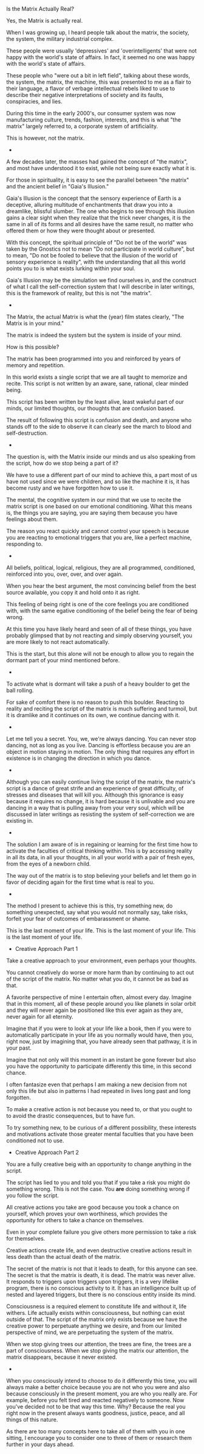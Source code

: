 Is the Matrix Actually Real? 

Yes, the Matrix is actually real. 

When I was growing up, I heard people talk about the matrix, the society, the system, the military industrial complex. 

These people were usually 'depressives' and 'overintelligents' that were not happy with the world's state of affairs. 
In fact, it seemed no one was happy with the world's state of affairs. 

These people who "were out a bit in left field", talking about these words, the system, the matrix,
the machine, this was presented to me as a flair to their language, a flavor of verbage intellectual rebels liked to use 
to describe their negative interpretations of society and its faults, conspiracies, and lies. 

During this time in the early 2000's, our consumer system was now manufacturing culture, trends, fashion, interests, 
and this is what "the matrix" largely referred to, a corporate system of artificiality. 

This is however, not the matrix.

-

A few decades later, the masses had gained the concept of "the matrix", and most have understood it to exist, while not being sure exactly what it is. 

For those in spirituality, it is easy to see the parallel between "the matrix" and the ancient belief in "Gaia's Illusion." 

Gaia's Illusion is the concept that the sensory experience of Earth is a deceptive, alluring multitude of enchantments that draw you into a dreamlike, 
blissful slumber. The one who begins to see through this illusion gains a clear sight when they realize that the trick never changes, 
it is the same in all of its forms and all desires have the same result, 
no matter who offered them or how they were thought about or presented. 

With this concept, the spiritual principle of "Do not be of the world" was taken by the Gnostics not to mean 
"Do not participate in world culture", 
but to mean, "Do not be fooled to believe that the illusion of the world of sensory experience is reality", 
with the understanding that all this world points you to is what exists lurking within your soul. 

Gaia's Illusion may be the simulation we find ourselves in, and the construct of what I call the self-correction system that I will describe in later writings, 
this is the framework of reality, but this is not "the matrix". 

-

The Matrix, the actual Matrix is what the (year) film states clearly, 
"The Matrix is in your mind." 

The matrix is indeed the system but the system is inside of your mind. 

How is this possible? 

The matrix has been programmed into you and reinforced by years of memory and repetition. 

In this world exists a single script that we are all taught to memorize and recite. 
This script is not written by an aware, sane, rational, clear minded being. 

This script has been written by the least alive, least wakeful part of our minds, our limited thoughts, our thoughts that are confusion based. 

The result of following this script is confusion and death, 
and anyone who stands off to the side to observe it can clearly see the march to blood and self-destruction. 

-

The question is, with the Matrix inside our minds and us also speaking from the script, 
how do we stop being a part of it? 

We have to use a different part of our mind to achieve this, a part most of us have not used since we were children, and so like the machine it is, 
it has become rusty and we have forgotten how to use it. 

The mental, the cognitive system in our mind that we use to recite the matrix script is one based on our emotional conditioning. 
What this means is, 
the things you are saying, 
you are saying them because you have feelings about them. 

The reason you react quickly and cannot control your speech is because you are reacting to emotional triggers that you are, 
like a perfect machine, 
responding to. 

-

All beliefs, 
political, logical, religious, 
they are all programmed, conditioned, reinforced into you, 
over, over, and over again. 

When you hear the best argument, the most convincing belief from the best source available, 
you copy it and hold onto it as right. 

This feeling of being right is one of the core feelings you are conditioned with, 
with the same egative conditioning of the belief being the fear of being wrong. 

At this time you have likely heard and seen of all of these things, you have probably glimpsed that 
by not reacting and simply observing yourself, 
you are more likely to not react automatically. 

This is the start, but this alone will not be enough to allow you to regain the dormant part of your mind mentioned before. 

-

To activate what is dormant will take a push of a heavy boulder to get the ball rolling. 

For sake of comfort there is no reason to push this boulder. Reacting to reality and reciting the script of the matrix is much suffering and turmoil, 
but it is dramlike and it continues on its own, we continue dancing with it. 

-

Let me tell you a secret. 
You, we, we're always dancing. 
You can never stop dancing, not as long as you live. 
Dancing is effortless because you are an object in motion staying in motion. 
The only thing that requires any effort in existence is in 
changing the direction in which you dance. 

-

Although you can easily continue living the script of the matrix, 
the matrix's script is a dance of great strife and an experience of great difficulty, 
of stresses and diseases that will kill you. Although this ignorance is easy because it requires no change, 
it is hard because it is unlivable and you are dancing in a way that is pulling away from your very soul, 
which will be discussed in later writings as resisting the system of self-correction we are existing in. 

-

The solution I am aware of is in regaining or learning for the first time how to activate the faculties of critical thinking within.
This is by accessing reality in all its data, in all your thoughts, in all your world with a pair of fresh eyes, 
from the eyes of a newborn child. 

The way out of the matrix is to stop believing your beliefs and let them go in favor of deciding again for the first time what is real to you. 

- 

The method I present to achieve this is this, 
try something new, 
do something unexpected, 
say what you would not normally say, 
take risks, 
forfeit your fear of outcomes of embarassment or shame. 

This is the last moment of your life. 
This is the last moment of your life. 
This is the last moment of your life. 

- Creative Approach Part 1 

Take a creative approach to your environment, 
even perhaps your thoughts. 

You cannot creatively do worse or more harm than by continuing to act out of the script of the matrix. 
No matter what you do, it cannot be as bad as that. 

A favorite perspective of mine I entertain often, almost every day. 
Imagine that in this moment, all of these people around you like planets in solar orbit 
and they will never again be positioned like this ever again as they are, never again for all eternity. 

Imagine that if you were to look at your life like a book,
then if you were to automatically participate in your life as you normally would have,
then you, right now, just by imagining that, 
you have already seen that pathway, it is in your past. 

Imagine that not only will this moment in an instant be gone forever but also you have the opportunity to 
participate differently this time, in this second chance. 

I often fantasize even that perhaps I am making a new decision from not only this life but also in patterns I had repeated in lives long past and long forgotten. 

To make a creative action is not because you need to, or that you ought to to avoid the drastic consequences, 
but to have fun. 

To try something new, to be curious of a different possibility, these interests and motivations activate those greater mental faculties that you have been conditioned not to use. 

- Creative Approach Part 2 

You are a fully creative beig with an opportunity to change anything in the script. 

The script has lied to you and told you that if you take a risk you might do something wrong. 
This is not the case. You **are** doing something wrong if you follow the script. 

All creative actions you take are good because you took a chance on yourself, 
which proves your own worthiness, 
which provides the opportunity for others to take a chance on themselves. 

Even in your complete failure you give others more permission to take a risk for themselves. 

Creative actions create life, and even destructive creative actions result in less death than the actual death of the matrix. 

The secret of the matrix is not that it leads to death, for this anyone can see. 
The secret is that the matrix is death, it is dead. 
The matrix was never alive. 
It responds to triggers upon triggers upon triggers, 
it is a very lifelike program, 
there is no conscious activity to it. 
It has an intelligence built up of nested and layered triggers, 
but there is no conscious entity inside its mind. 

Consciousness is a required element to constitute life and without it, life withers. 
Life actually exists within consciousness, but nothing can exist outside of that. 
The script of the matrix only exists because we have the creative power to perpetuate anything we desire, 
and from our limited perspective of mind, we are perpetuating the system of the matrix. 

When we stop giving trees our attention, the trees are fine, the trees are a part of consciousness. 
When we stop giving the matrix our attention, the matrix disappears, because it never existed.

-

When you consciously intend to choose to do it differently this time, 
you will always make a better choice because you are not who you were and also because consciously in the present moment, 
you are who you really are. 
    For example, before you felt tired and reacted negatively to someone. 
    Now you've decided not to be that way this time. 
    Why? Because the real you right now in the present always wants goodness, justice, peace, and all things of this nature. 

As there are too many concepts here to take all of them with you in one sitting, I encourage you to consider one to three of them or research them further in your days ahead. 

